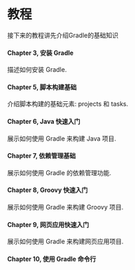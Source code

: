 # 教程

接下来的教程讲先介绍Gradle的基础知识

#### Chapter 3, 安装 Gradle

描述如何安装 Gradle.

#### Chapter 5, 脚本构建基础

介绍脚本构建的基础元素: projects 和 tasks.

#### Chapter 6, Java 快速入门

展示如何使用 Gradle 来构建 Java 项目.

#### Chapter 7, 依赖管理基础

展示如何使用 Gradle 的依赖管理功能.

#### Chapter 8, Groovy 快速入门

展示如何使用 Gradle 来构建 Groovy 项目.

#### Chapter 9, 网页应用快速入门

展示如何使用 Gradle 来构建网页应用项目.

#### Chapter 10, 使用 Gradle 命令行

